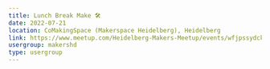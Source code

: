 ```yaml
---
title: Lunch Break Make 🛠️
date: 2022-07-21
location: CoMakingSpace (Makerspace Heidelberg), Heidelberg
link: https://www.meetup.com/Heidelberg-Makers-Meetup/events/wfjpssydckbcc/
usergroup: makershd
type: usergroup
---
```

